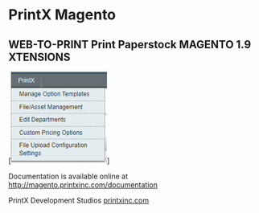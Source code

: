 # PrintX Magento
## WEB-TO-PRINT Print Paperstock MAGENTO 1.9 XTENSIONS

[![Build Status](printxmenu.png)]

Documentation is available online at
http://magento.printxinc.com/documentation

PrintX Development Studios
<a href='http://printxinc.com'>printxinc.com</a>